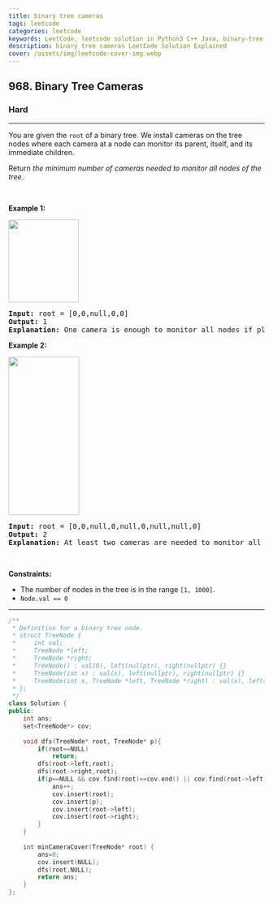 ```yaml
---
title: binary tree cameras
tags: leetcode
categories: leetcode
keywords: LeetCode, leetcode solution in Python3 C++ Java, binary-tree-cameras solution
description: binary tree cameras LeetCode Solution Explained
cover: /assets/img/leetcode-cover-img.webp
---
```



<h2>968. Binary Tree Cameras</h2><h3>Hard</h3><hr><div><p>You are given the <code>root</code> of a binary tree. We install cameras on the tree nodes where each camera at a node can monitor its parent, itself, and its immediate children.</p>

<p>Return <em>the minimum number of cameras needed to monitor all nodes of the tree</em>.</p>

<p>&nbsp;</p>
<p><strong>Example 1:</strong></p>
<img alt="" src="https://assets.leetcode.com/uploads/2018/12/29/bst_cameras_01.png" style="width: 138px; height: 163px;">
<pre><strong>Input:</strong> root = [0,0,null,0,0]
<strong>Output:</strong> 1
<strong>Explanation:</strong> One camera is enough to monitor all nodes if placed as shown.
</pre>

<p><strong>Example 2:</strong></p>
<img alt="" src="https://assets.leetcode.com/uploads/2018/12/29/bst_cameras_02.png" style="width: 139px; height: 312px;">
<pre><strong>Input:</strong> root = [0,0,null,0,null,0,null,null,0]
<strong>Output:</strong> 2
<strong>Explanation:</strong> At least two cameras are needed to monitor all nodes of the tree. The above image shows one of the valid configurations of camera placement.
</pre>

<p>&nbsp;</p>
<p><strong>Constraints:</strong></p>

<ul>
	<li>The number of nodes in the tree is in the range <code>[1, 1000]</code>.</li>
	<li><code>Node.val == 0</code></li>
</ul>
</div>

---




```cpp
/**
 * Definition for a binary tree node.
 * struct TreeNode {
 *     int val;
 *     TreeNode *left;
 *     TreeNode *right;
 *     TreeNode() : val(0), left(nullptr), right(nullptr) {}
 *     TreeNode(int x) : val(x), left(nullptr), right(nullptr) {}
 *     TreeNode(int x, TreeNode *left, TreeNode *right) : val(x), left(left), right(right) {}
 * };
 */
class Solution {
public:
    int ans;
    set<TreeNode*> cov;
    
    void dfs(TreeNode* root, TreeNode* p){
        if(root==NULL)
            return;
        dfs(root->left,root);
        dfs(root->right,root);
        if(p==NULL && cov.find(root)==cov.end() || cov.find(root->left)==cov.end() || cov.find(root->right)==cov.end()){
            ans++;
            cov.insert(root);
            cov.insert(p);
            cov.insert(root->left);
            cov.insert(root->right);
        }
    }
    
    int minCameraCover(TreeNode* root) {
        ans=0;
        cov.insert(NULL);
        dfs(root,NULL);
        return ans;
    }
};
```
